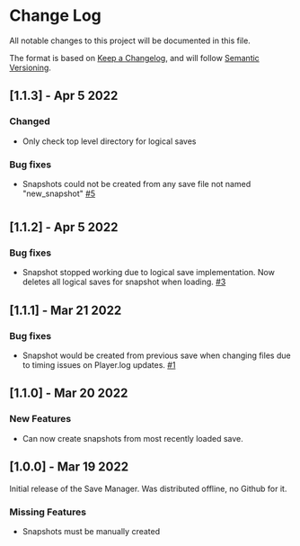 
# Change Log
All notable changes to this project will be documented in this file.

The format is based on [Keep a Changelog](http://keepachangelog.com/), and will follow [Semantic Versioning](https://semver.org/).

## [1.1.3] - Apr 5 2022

### Changed
 - Only check top level directory for logical saves

### Bug fixes
 - Snapshots could not be created from any save file not named "new\_snapshot" [#5](https://github.com/Museus/TunicSaveManager/issues/5)

#
## [1.1.2] - Apr 5 2022

### Bug fixes
 - Snapshot stopped working due to logical save implementation. Now deletes all logical saves for snapshot when loading. [#3](https://github.com/Museus/TunicSaveManager/issues/3)

## [1.1.1] - Mar 21 2022

### Bug fixes

 - Snapshot would be created from previous save when changing files due to timing issues on Player.log updates. [#1](https://github.com/Museus/TunicSaveManager/issues/1)


## [1.1.0] - Mar 20 2022

### New Features

- Can now create snapshots from most recently loaded save.

## [1.0.0] - Mar 19 2022

Initial release of the Save Manager. Was distributed offline, no Github for it.

### Missing Features

- Snapshots must be manually created
